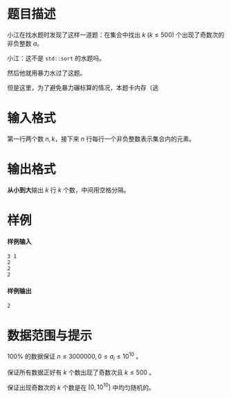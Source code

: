
# 题目描述

小江在找水题时发现了这样一道题：在集合中找出 $k\ (k \leq 500)$ 个出现了奇数次的非负整数 $a$。

小江：这不是 `std::sort` 的水题吗。

然后他就用暴力水过了这题。

但是这里，为了避免暴力碾标算的情况，本题卡内存（逃

# 输入格式

第一行两个数 $n, k$，接下来 $n$ 行每行一个非负整数表示集合内的元素。

# 输出格式

**从小到大**输出 $k$ 行 $k$ 个数，中间用空格分隔。

# 样例

#### 样例输入
```plain
3 1
2
2
2
```
#### 样例输出
```plain
2
```

# 数据范围与提示

$100\%$ 的数据保证 $n\leq 3000000,0 \leq a_i \leq 10^{10}$ 。

保证所有数据正好有 $k$ 个数出现了奇数次且 $k \leq 500$ 。

保证出现奇数次的 $k$ 个数是在 $[0,10^{10}]$ 中均匀随机的。


